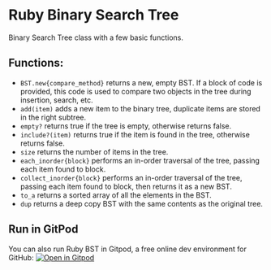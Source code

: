# Ruby Binary Search Tree

Binary Search Tree class with a few basic functions.

## Functions:
- `BST.new{compare_method}` returns a new, empty BST. If a block of code is provided, this code is used to compare two objects in the tree during insertion, search, etc.
- `add(item)` adds a new item to the binary tree, duplicate items are stored in the right subtree.
- `empty?` returns true if the tree is empty, otherwise returns false.
- `include?(item)` returns true if the item is found in the tree, otherwise returns false.
- `size` returns the number of items in the tree.
- `each_inorder{block}` performs an in-order traversal of the tree, passing each item found to block.
- `collect_inorder{block}` performs an in-order traversal of the tree, passing each item found to block, then returns it as a new BST.
- `to_a` returns a sorted array of all the elements in the BST.
- `dup` returns a deep copy BST with the same contents as the original tree.

## Run in GitPod
You can also run Ruby BST in Gitpod, a free online dev environment for GitHub:
[![Open in Gitpod](https://gitpod.io/button/open-in-gitpod.svg)](https://gitpod.io/#https://github.com/DavBebawy/School-Project/Ruby-BST)
